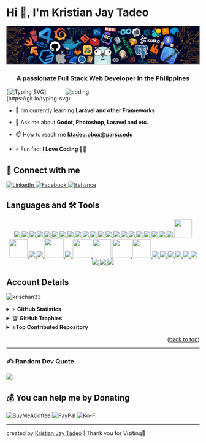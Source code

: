 <a name="readme-top"> </a >
# Hi 👋, I'm Kristian Jay Tadeo

![logo](https://github.com/KrisChan33/KrisChan33/blob/main/githubimage.png)
<h3 align="center">A passionate Full Stack Web Developer in the Philippines</h3>
<img align="right" alt="coding" width="350" src="https://rb.gy/mbprke">

[![Typing SVG ](https://readme-typing-svg.demolab.com?font=Fira+Code&pause=1000&width=435&lines=Im+a+Filipino%2C+Full+Stack+Developer;and+Open-Source+Developer;Nice+to+meet+You!)](https://git.io/typing-svg)


- 🌱 I’m currently learning **Laravel and other Frameworks**

- 💬 Ask me about **Godot, Photoshop, Laravel and etc.**

- 📫 How to reach me **ktadeo.pbox@parsu.edu**

- ⚡ Fun fact **I Love Coding 👨‍💻**


## 📠 Connect with me
<p align="left">
<a href="https://www.linkedin.com/in/kristian-jay-tadeo">
    <img src="https://rb.gy/k3m45n" alt="LinkedIn" width="50px" height="50px" />
</a>
 
<a href="https://www.facebook.com/profile.php?id=100092249816147">
    <img src="https://rb.gy/j3nw46" alt="Facebook" width="50px" height="50px" />
</a>

<a href="https://www.behance.net/kristianjaytadeo">
    <img src="https://rb.gy/4v8w40" alt="Behance" width="50px" height="50px" style="border-radius: 10%;" />
</a>


</p>


## Languages and 🛠 Tools


<p align="center">
  <a href="https://www.arduino.cc/">
    <img src="https://skillicons.dev/icons?i=arduino" />
  </a>

  <a href="https://blender.org/">
    <img src="https://skillicons.dev/icons?i=blender" />
  </a>
  
  <a href="https://getbootstrap.com/">
    <img src="https://skillicons.dev/icons?i=bootstrap" />
  </a>
  
 <a href="https://cprogramming.com/">
    <img src="https://skillicons.dev/icons?i=c" />
  </a>
  
 <a href="https://w3schools.com/cpp/">
    <img src="https://skillicons.dev/icons?i=cpp" />
  </a>

   <a href="https://www.w3schools.com/css/">
    <img src="https://skillicons.dev/icons?i=css" />
  </a>

<a href="https://developer.mozilla.org/en-US/docs/Web/HTML/">
    <img src="https://skillicons.dev/icons?i=html" />
  </a>

<a href="https://www.java.com/en/">
    <img src="https://skillicons.dev/icons?i=java&theme=light" />
  </a>

<a href="https://gnu.org/software/bash">
    <img src="https://skillicons.dev/icons?i=bash&theme=light" />
  </a>

  <a href="https://developer.mozilla.org/en-US/docs/Web/JavaScript">
    <img src="https://skillicons.dev/icons?i=js " />
  </a>

  <a href="https://linux.org">
    <img src="https://skillicons.dev/icons?i=linux&theme=light " />
  </a>

  <a href="https://mysql.com">
    <img src="https://skillicons.dev/icons?i=mysql&theme=light " />
  </a>

  <a href="https://photoshop.com/en">
    <img src="https://skillicons.dev/icons?i=ps" />
  </a>

  <a href="https://php.net">
    <img src="https://skillicons.dev/icons?i=php&theme=light" />
  </a>

   <a href="https://python.org">
    <img src="https://skillicons.dev/icons?i=python"/>
  </a>

   <a href="https://git-scm.com">
    <img src="https://skillicons.dev/icons?i=git&theme=light"/>
  </a>

   <a href="https://laravel.com">
    <img src="https://skillicons.dev/icons?i=laravel"/>
  </a>
  
  <a href="https://tailwindui.com/">
    <img src="https://skillicons.dev/icons?i=tailwindcss&theme=light"/>
  </a>


<a href="https://npmjs.com">
  <img src="https://skillicons.dev/icons?i=npm"/>
</a>

<a href="https://nodejs.org">
  <img src="https://skillicons.dev/icons?i=nodejs"/>
</a>

<a href="https://ngrok.com/">
    <img src="https://simpleskill.icons.workers.dev/svg?i=ngrok&theme=light"/>
  </a>

<a href="https://filamentphp.com">
  <img src="https://rb.gy/m04op4"width="46" height="46"/>
</a>

<a href="https://livewire.laravel.com/">
  <img src="https://rb.gy/i7cq0f" width="48" height="48"/>
</a>

<a href="https://obsidian.md/">
  <img src="https://skillicons.dev/icons?i=obsidian"/>
</a>

<a href="https://firebase.google.com/">
  <img src="https://skillicons.dev/icons?i=firebase"/>
</a>

<a href="https://heidisql.com">
  <img src="https://rb.gy/gfnsx8" width="50" height="50" />
</a>

<a href="https://discord.com">
  <img src="https://skillicons.dev/icons?i=discord"/>
</a>

<a href="https://spatie.be">
  <img src="https://rb.gy/4vhrsn" width="48" height="48"/>
</a>

<a href="https://laragon.org">
  <img src="https://www.onworks.net/imagescropped/laragonicon.png_3.webp" width="48" height="48"/>
</a>

<a href="https://www.apachefriends.org/">
  <img src="https://rb.gy/c5mw4b" width="48" height="48"/>
</a>

<a href="https://www.wampserver.com/">
  <img src="https://rb.gy/uov90e" width="48" height="48"/>
</a>

<a href="https://ubuntu.com">
  <img src="https://skillicons.dev/icons?i=ubuntu"/>
</a>

<a href="https://visualstudio.com">
  <img src="https://skillicons.dev/icons?i=visualstudio"/>
</a>

<a href="https://code.visualstudio.com">
  <img src="https://skillicons.dev/icons?i=vscode"/>
</a>

<a href="https://windows.com">
  <img src="https://skillicons.dev/icons?i=windows"/>
</a>

<a href="https://www.markdownguide.org/">
  <img src="https://skillicons.dev/icons?i=md"/>
</a>

<a href="https://www.python.org/">
  <img src="https://skillicons.dev/icons?i=py"/>
</a>

<a href="https://godotengine.org">
  <img src="https://skillicons.dev/icons?i=godot"/>
</a>

<a href="https://github.com">
  <img src="https://skillicons.dev/icons?i=github"/>
</a>

<a href="https://developer.android.com/studio">
  <img src="https://skillicons.dev/icons?i=androidstudio"/>
</a>
</p>

<!--Logo Only doesnt have a link 
![skills](https://skillicons.dev/iconsi=html,css,bootstrap,java,js,php,mysql,python,vscode,arduino,blender,photoshop,linux&theme=light)
-->

## Account Details
<p align="left"> <img src="https://rb.gy/6hj1ce" alt="krischan33" /> </p>

<details>
 <summary>&#9889 <b>GitHub Statistics</b></summary><br/>

![](https://github-readme-stats.vercel.app/api?username=KrisChan33&theme=algolia&hide_border=true&include_all_commits=true&count_private=false)<br/>
![](https://github-readme-streak-stats.herokuapp.com/?user=KrisChan33&theme=algolia&hide_border=true)<br/>
![](https://github-readme-stats.vercel.app/api/top-langs/?username=KrisChan33&theme=algolia&hide_border=true&include_all_commits=true&count_private=false&layout=compact)
</details>

<!--2nd Readme Editor-->
<details>
    <summary>&#127942 <b>GitHub Trophies</b></summary><br/>

![Github Trophy](https://github-profile-trophy.vercel.app/?username=krisChan33)
<!-- other design of trophy
![](https://github-profile-tropy.vercel.app/?username=KrisChan33&theme=flat&no-frame=false&no-bg=false&margin-w=4)-->
</details>


<details>
    <summary>🔝<b>Top Contributed Repository</b></summary><br/>

![Github Top Repo](https://github-contributor-stats.vercel.app/api?username=KrisChan33&limit=5&theme=dark&combine_all_yearly_contributions=true)
</details>

<p align="right">(<a href="#readme-top">back to top</a>)</p>
<hr> </hr>
<!-- Proudly created with GPRM ( https://gprm.itsvg.in ) -->

### ✍️ Random Dev Quote
![](https://rb.gy/zarqxi)

## 💰 You can help me by Donating
 [![BuyMeACoffee](https://rb.gy/drv33t)](https://rb.gy/bdsyzz) 
 [![PayPal](https://rb.gy/1b6ivh)](https://rb.gy/m19yb4) 
 [![Ko-Fi](https://rb.gy/1nurh6)](https://rb.gy/bf95eg)


<!-- ACKNOWLEDGMENTS
## Acknowledgments:

This are the list of resources I find helpful and would like to give credit. I've included a few of my favorites to kick things off!

* [Choose an Open Source License](https://choosealicense.com)
* [React Icons](https://react-icons.github.io/react-icons/search)
* [Readme Typing SVG](https://elements.heroku.com/buttons/denvercoder1/readme-typing-svg)
* [Github Readme Generator](https://rahuldkjain.github.io/gh-profile-readme-generator/)
<p align="right">(<a href="#readme-top">back to top</a>)</p>
 -->
<hr>

created by [Kristian Jay Tadeo](https://rb.gy/evz163) | Thank you for Visiting🙏
